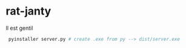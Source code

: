 # rat-janty

Il est gentil

```bash
 pyinstaller server.py # create .exe from py --> dist/server.exe
```
